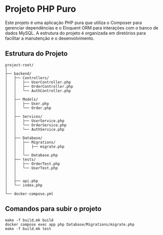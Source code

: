
# Projeto PHP Puro

Este projeto é uma aplicação PHP pura que utiliza o Composer para gerenciar dependências e o Eloquent ORM para interações com o banco de dados MySQL. A estrutura do projeto é organizada em diretórios para facilitar a manutenção e o desenvolvimento.

## Estrutura do Projeto

```plaintext
project-root/
│
├── backend/
│   ├── Controllers/
│   │   ├── UserController.php
│   │   ├── OrderController.php
│   │   └── AuthController.php
│   │
│   ├── Models/
│   │   ├── User.php
│   │   └── Order.php
│   │
│   ├── Services/
│   │   ├── UserService.php
│   │   └── OrderService.php
│   │   └── AuthService.php
│   │
│   ├── Database/
│   │   ├── Migrations/
│   │   │   ├── migrate.php
│   │   │   
│   │   └── Database.php
│   ├── tests/
│   │   ├── OrderTest.php
│   │   └── UserTest.php
│   │   
│   │
│   ├── api.php
│   └── index.php
│
└── docker-compose.yml
```

## Comandos para subir o projeto

```plaintext
make -f build.mk build
docker compose exec app php Database/Migrations/migrate.php
make -f build.mk test
